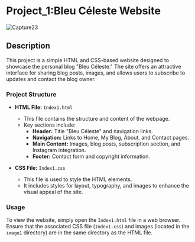 # Project_1:Bleu Céleste Website
![Capture23](https://github.com/user-attachments/assets/6ab0109b-1781-4f9c-a6b2-cca09c548f3f)
## Description

This project is a simple HTML and CSS-based website designed to showcase the personal blog "Bleu Céleste." The site offers an attractive interface for sharing blog posts, images, and allows users to subscribe to updates and contact the blog owner.

### Project Structure

- **HTML File:** `Index1.html`
  - This file contains the structure and content of the webpage.
  - Key sections include:
    - **Header:** Title "Bleu Céleste" and navigation links.
    - **Navigation:** Links to Home, My Blog, About, and Contact pages.
    - **Main Content:** Images, blog posts, subscription section, and Instagram integration.
    - **Footer:** Contact form and copyright information.

- **CSS File:** `Index1.css`
  - This file is used to style the HTML elements.
  - It includes styles for layout, typography, and images to enhance the visual appeal of the site.

### Usage

To view the website, simply open the `Index1.html` file in a web browser. Ensure that the associated CSS file (`Index1.css`) and images (located in the `image1` directory) are in the same directory as the HTML file.

